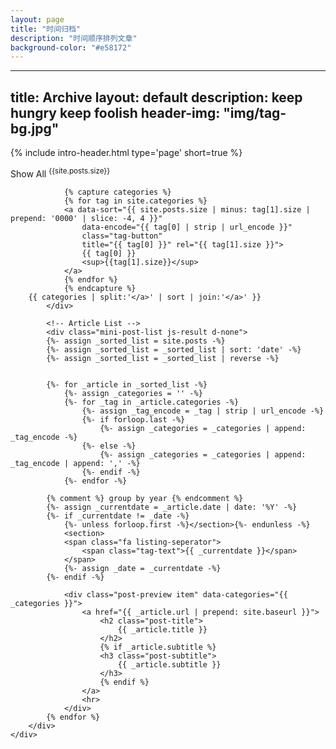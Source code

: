 ```yaml
---
layout: page
title: "时间归档"
description: "时间顺序排列文章"
background-color: "#e58172"
---
```

---
title: Archive
layout: default
description: keep hungry keep foolish
header-img: "img/tag-bg.jpg"
---

<!-- 
Credits: this page shamelessly borrowed a lot from:
https://github.com/kitian616/jekyll-TeXt-theme
-->
<!-- Page Header -->
{% include intro-header.html type='page' short=true %}

<!-- Main Content -->
<div class="container">
    <div class="row">
        <div class="col-lg-8 col-lg-offset-2 col-md-10 col-md-offset-1">
            <!-- categories (as filter) -->
            <div id='tag_cloud' class="categories categories-sup js-categories">
                <a class="tag-button--all" data-encode="">
                    Show All
                    <sup>{{site.posts.size}}</sup>
                </a>

                {% capture categories %}
                {% for tag in site.categories %}
                <a data-sort="{{ site.posts.size | minus: tag[1].size | prepend: '0000' | slice: -4, 4 }}"
                    data-encode="{{ tag[0] | strip | url_encode }}"
                    class="tag-button"
                    title="{{ tag[0] }}" rel="{{ tag[1].size }}">
                    {{ tag[0] }}
                    <sup>{{tag[1].size}}</sup>
                </a>
                {% endfor %}
                {% endcapture %}
        {{ categories | split:'</a>' | sort | join:'</a>' }}
            </div>

            <!-- Article List -->
            <div class="mini-post-list js-result d-none">
            {%- assign _sorted_list = site.posts -%}
            {%- assign _sorted_list = _sorted_list | sort: 'date' -%}
            {%- assign _sorted_list = _sorted_list | reverse -%}


            {%- for _article in _sorted_list -%}
                {%- assign _categories = '' -%}
                {%- for _tag in _article.categories -%}
                    {%- assign _tag_encode = _tag | strip | url_encode -%}
                    {%- if forloop.last -%}
                        {%- assign _categories = _categories | append: _tag_encode -%}
                    {%- else -%}
                        {%- assign _categories = _categories | append: _tag_encode | append: ',' -%}
                    {%- endif -%}
                {%- endfor -%}

            {% comment %} group by year {% endcomment %}
            {%- assign _currentdate = _article.date | date: '%Y' -%}
            {%- if _currentdate != _date -%}
                {%- unless forloop.first -%}</section>{%- endunless -%}
                <section>
                <span class="fa listing-seperator">
                    <span class="tag-text">{{ _currentdate }}</span>
                </span>
                {%- assign _date = _currentdate -%}
            {%- endif -%}

                <div class="post-preview item" data-categories="{{ _categories }}">
                    <a href="{{ _article.url | prepend: site.baseurl }}">
                        <h2 class="post-title">
                            {{ _article.title }}
                        </h2>
                        {% if _article.subtitle %}
                        <h3 class="post-subtitle">
                            {{ _article.subtitle }}
                        </h3>
                        {% endif %}
                    </a>
                    <hr>
                </div>
            {% endfor %}
        </div>
    </div>
</div>